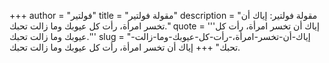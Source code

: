 +++
author = "فولتير"
title = "مقولة فولتير"
description = "مقولة فولتير: إياك أن تخسر امرأة، رأت كل عيوبك وما زالت تحبك."
quote = '''إياك أن تخسر امرأة، رأت كل عيوبك وما زالت تحبك.'''
slug = "إياك-أن-تخسر-امرأة،-رأت-كل-عيوبك-وما-زالت-تحبك"
+++
إياك أن تخسر امرأة، رأت كل عيوبك وما زالت تحبك.
